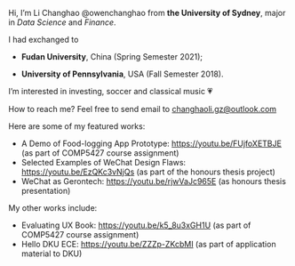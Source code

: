Hi, I’m Li Changhao @owenchanghao from **the University of Sydney**, major in *Data Science* and *Finance*.



I had exchanged to 

- **Fudan University**, China (Spring Semester 2021); 

- **University of Pennsylvania**, USA (Fall Semester 2018).


I’m interested in investing, soccer and classical music 💗

How to reach me? Feel free to send email to changhaoli.gz@outlook.com

Here are some of my featured works:
- A Demo of Food-logging App Prototype: https://youtu.be/FUjfoXETBJE (as part of COMP5427 course assignment)
- Selected Examples of WeChat Design Flaws: https://youtu.be/EzQKc3vNjQs (as part of the honours thesis project)
- WeChat as Gerontech: https://youtu.be/rjwVaJc965E (as honours thesis presentation)

My other works include:
- Evaluating UX Book: https://youtu.be/k5_8u3xGH1U (as part of COMP5427 course assignment)
- Hello DKU ECE: https://youtu.be/ZZZp-ZKcbMI (as part of application material to DKU)

<!---
owenchanghao/owenchanghao is a ✨ special ✨ repository because its `README.md` (this file) appears on your GitHub profile.
You can click the Preview link to take a look at your changes.
--->
